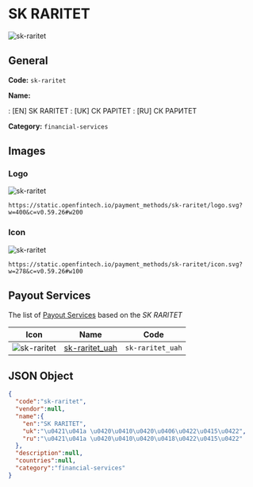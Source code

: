 
# SK RARITET 
![sk-raritet](https://static.openfintech.io/payment_methods/sk-raritet/logo.svg?w=400&c=v0.59.26#w200)  

## General 
**Code:** `sk-raritet` 
 
**Name:** 
 
:	[EN] SK RARITET 
:	[UK] СК РАРІТЕТ 
:	[RU] СК РАРИТЕТ 
 
**Category:** `financial-services` 
 

## Images 

### Logo 
![sk-raritet](https://static.openfintech.io/payment_methods/sk-raritet/logo.svg?w=400&c=v0.59.26#w200)  

```
https://static.openfintech.io/payment_methods/sk-raritet/logo.svg?w=400&c=v0.59.26#w200
```  

### Icon 
![sk-raritet](https://static.openfintech.io/payment_methods/sk-raritet/icon.svg?w=278&c=v0.59.26#w100)  

```
https://static.openfintech.io/payment_methods/sk-raritet/icon.svg?w=278&c=v0.59.26#w100
```  

## Payout Services 
 
The list of [Payout Services](/payout-services/) based on the _SK RARITET_ 

|Icon|Name|Code| 
|:---:|:---:|:---:| 
|![sk-raritet](https://static.openfintech.io/payout_methods/sk-raritet/icon.png?w=278&c=v0.59.26#w40) |[sk-raritet_uah](/payout-services/sk-raritet_uah/)|`sk-raritet_uah`| 
 

## JSON Object 

```json
{
  "code":"sk-raritet",
  "vendor":null,
  "name":{
    "en":"SK RARITET",
    "uk":"\u0421\u041a \u0420\u0410\u0420\u0406\u0422\u0415\u0422",
    "ru":"\u0421\u041a \u0420\u0410\u0420\u0418\u0422\u0415\u0422"
  },
  "description":null,
  "countries":null,
  "category":"financial-services"
}
```  
